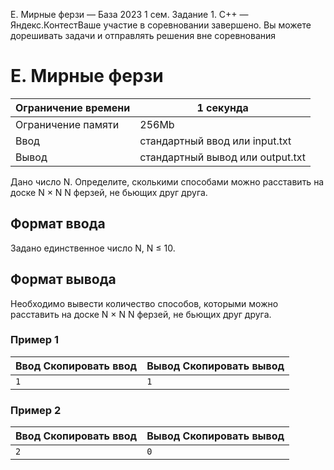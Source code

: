 E. Мирные ферзи — База 2023 1 сем. Задание 1. C++ — Яндекс.КонтестВаше участие в соревновании завершено. Вы можете дорешивать задачи и отправлять решения вне соревнования

# E. Мирные ферзи

| Ограничение времени | 1 секунда |
| --- | --- |
| Ограничение памяти | 256Mb |
| Ввод | стандартный ввод или input.txt |
| Вывод | стандартный вывод или output.txt |

Дано число N. Определите, сколькими способами можно расставить на доске N × N N ферзей, не бьющих друг друга.

## Формат ввода

Задано единственное число N, N ≤ 10.

## Формат вывода

Необходимо вывести количество способов, которыми можно расставить на доске N × N N ферзей, не бьющих друг друга.

### Пример 1

| Ввод Скопировать ввод | Вывод Скопировать вывод |
| --- | --- |
| `1 ` | `1 ` |

### Пример 2

| Ввод Скопировать ввод | Вывод Скопировать вывод |
| --- | --- |
| `2 ` | `0 ` |
